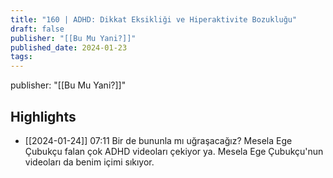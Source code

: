 ```yaml
---
title: "160 | ADHD: Dikkat Eksikliği ve Hiperaktivite Bozukluğu"
draft: false
publisher: "[[Bu Mu Yani?]]"
published_date: 2024-01-23
tags:
---
```

publisher: "[[Bu Mu Yani?]]"


## Highlights
* [[2024-01-24]] 07:11  Bir de bununla mı uğraşacağız? Mesela Ege Çubukçu falan çok ADHD videoları çekiyor ya. Mesela Ege Çubukçu'nun videoları da benim içimi sıkıyor.

